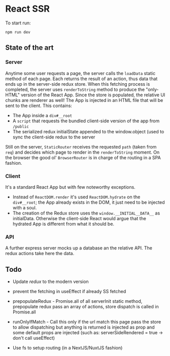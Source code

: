 # React SSR

To start run:

`npm run dev`

## State of the art

### Server

Anytime some user requests a page, the server calls the `loadData` static method of each page. Each returns the result of an action, thus data that ends up in the server-side redux store.
When this fetching process is completed, the server uses `renderToString` method to produce the "only-HTML" version of the React App. Since the store is populated, the relative UI chunks are renderer as well!
The App is injected in an HTML file that will be sent to the client. This contains:

- The App inside a `div#__root`
- A `script` that requests the bundled client-side version of the app from `/public`
- The serialized redux initialState appended to the window.object (used to sync the client-side redux to the server

Still on the server, `StaticRouter` receives the requested `path` (taken from `req`) and decides which page to render in the `renderToString` moment.
On the browser the good ol' `BrowserRouter` is in charge of the routing in a SPA fashion.

### Client

It's a standard React App but with few noteworthy exceptions.

- Instead of `ReactDOM.render` it's used `ReactDOM.hydrate` on the `div#__root`; the App already exists in the DOM, it just need to be injected with a soul.
- The creation of the Redux store uses the `window.__INITIAL__DATA__` as initialData. Otherwise the client-side React would argue that the hydrated App is different from what it should be.

### API

A further express server mocks up a database an the relative API. The redux actions take here the data.

## Todo

- Update _redux_ to the modern version

- prevent the fetching in useEffect if already SS fetched

- prepopulateRedux - Promise.all of all serverInit static method, prepopulate redux
  pass an array of actions, store dispatch is called in Promise.all

- runOnlyIfMatch - Call this only if the url match this page
  pass the store to allow dispatching but anything is returned is injected as prop
  and some default props are injected (such as: serverSideRendered = true -> don't call useEffect)

- Use fs to setup routing (in a NextJS/NuxtJS fashion)
